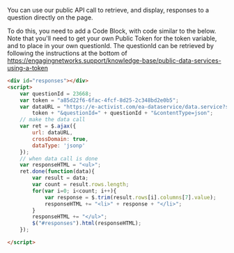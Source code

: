 You can use our public API call to retrieve, and display, responses to a question directly on the page. 

To do this, you need to add a Code Block, with code similar to the below. Note that you'll need to get your own Public Token for the token variable, and to place in your own questionId. The questionId can be retrieved by following the instructions at the bottom of https://engagingnetworks.support/knowledge-base/public-data-services-using-a-token

```html
<div id="responses"></div>
<script>
    var questionId = 23668;
    var token = "a85d22f6-6fac-4fcf-8d25-2c348bd2e0b5";
    var dataURL = "https://e-activist.com/ea-dataservice/data.service?service=EaSupporterQuestionResponse&token=" + 
        token + "&questionId=" + questionId + "&contentType=json";
    // make the data call
    var ret = $.ajax({
    	url: dataURL,
    	crossDomain: true,
    	dataType: 'jsonp'
	});
	// when data call is done
	var responseHTML = "<ul>";
	ret.done(function(data){
	    var result = data;
	    var count = result.rows.length;
	    for(var i=0; i<count; i++){
	        var response = $.trim(result.rows[i].columns[7].value);
	        responseHTML += "<li>" + response + "</li>";
	    }
	    responseHTML += "</ul>";
	    $("#responses").html(responseHTML);
	});

</script>
```
